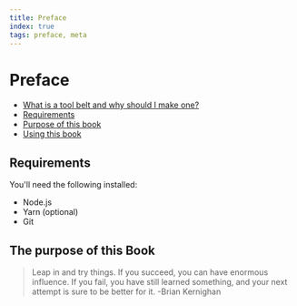 ```yaml
---
title: Preface
index: true
tags: preface, meta
---
```

# Preface

- [What is a tool belt and why should I make one?](00.md)
- [Requirements](01.md)
- [Purpose of this book](02.md)
- [Using this book](03.md)

## Requirements

You'll need the following installed:

 * Node.js
 * Yarn (optional)
 * Git

## The purpose of this Book

> Leap in and try things. If you succeed, you can have enormous influence. If you fail, you have still learned something, and your next attempt is sure to be better for it. -Brian Kernighan

